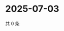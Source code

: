 # 2025-07-03

共 0 条

<!-- BEGIN ZHIHUVIDEO -->
<!-- 最后更新时间 Thu Jul 03 2025 16:16:04 GMT+0800 (China Standard Time) -->

<!-- END ZHIHUVIDEO -->
